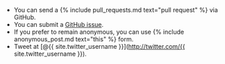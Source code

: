 - You can send a {% include pull_requests.md text="pull request" %} via GitHub.
- You can submit a [GitHub
  issue](https://github.com/cheesesashimi/theywhiteboardedme/issues).
- If you prefer to remain anonymous, you can use {% include anonymous_post.md text="this" %} form.
- Tweet at [@{{ site.twitter_username }}](http://twitter.com/{{ site.twitter_username }}).
